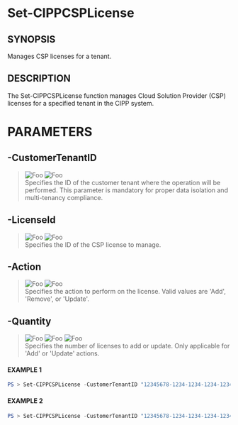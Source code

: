 # Set-CIPPCSPLicense
## SYNOPSIS
Manages CSP licenses for a tenant.
## DESCRIPTION
The Set-CIPPCSPLicense function manages Cloud Solution Provider (CSP) licenses for a specified tenant in the CIPP system.
# PARAMETERS

## **-CustomerTenantID**
> ![Foo](https://img.shields.io/badge/Type-String-Blue?) ![Foo](https://img.shields.io/badge/Mandatory-TRUE-Red?) \
Specifies the ID of the customer tenant where the operation will be performed. This parameter is mandatory for proper data isolation and multi-tenancy compliance.

  ## **-LicenseId**
> ![Foo](https://img.shields.io/badge/Type-String-Blue?) ![Foo](https://img.shields.io/badge/Mandatory-TRUE-Red?) \
Specifies the ID of the CSP license to manage.

  ## **-Action**
> ![Foo](https://img.shields.io/badge/Type-String-Blue?) ![Foo](https://img.shields.io/badge/Mandatory-TRUE-Red?) \
Specifies the action to perform on the license. Valid values are 'Add', 'Remove', or 'Update'.

  ## **-Quantity**
> ![Foo](https://img.shields.io/badge/Type-Int32-Blue?) ![Foo](https://img.shields.io/badge/Mandatory-FALSE-Green?) ![Foo](https://img.shields.io/badge/DefaultValue-0-Blue?color=5547a8)\
Specifies the number of licenses to add or update. Only applicable for 'Add' or 'Update' actions.

 #### EXAMPLE 1
```powershell
PS > Set-CIPPCSPLicense -CustomerTenantID "12345678-1234-1234-1234-1234567890AB" -LicenseId "CFQ7TTC0LH16" -Action Add -Quantity 5
```
 #### EXAMPLE 2
```powershell
PS > Set-CIPPCSPLicense -CustomerTenantID "12345678-1234-1234-1234-1234567890AB" -LicenseId "CFQ7TTC0LH16" -Action Remove
```

